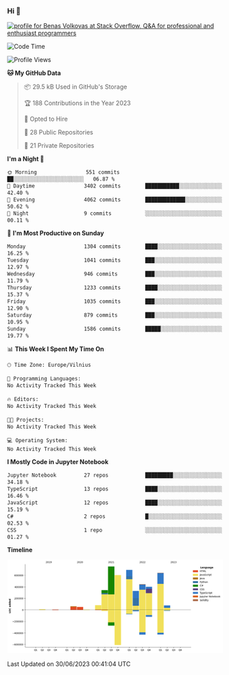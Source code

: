 ### Hi 👋
<a href="https://stackoverflow.com/users/14954249/benas-volkovas"><img src="https://stackoverflow.com/users/flair/14954249.png?theme=dark" width="208" height="58" alt="profile for Benas Volkovas at Stack Overflow, Q&amp;A for professional and enthusiast programmers" title="profile for Benas Volkovas at Stack Overflow, Q&amp;A for professional and enthusiast programmers"></a>

<!--START_SECTION:waka-->
![Code Time](http://img.shields.io/badge/Code%20Time-1%2C460%20hrs%2028%20mins-blue)

![Profile Views](http://img.shields.io/badge/Profile%20Views-0-blue)

**🐱 My GitHub Data** 

> 📦 29.5 kB Used in GitHub's Storage 
 > 
> 🏆 188 Contributions in the Year 2023
 > 
> 💼 Opted to Hire
 > 
> 📜 28 Public Repositories 
 > 
> 🔑 21 Private Repositories 
 > 
**I'm a Night 🦉** 

```text
🌞 Morning                551 commits         ██░░░░░░░░░░░░░░░░░░░░░░░   06.87 % 
🌆 Daytime                3402 commits        ███████████░░░░░░░░░░░░░░   42.40 % 
🌃 Evening                4062 commits        █████████████░░░░░░░░░░░░   50.62 % 
🌙 Night                  9 commits           ░░░░░░░░░░░░░░░░░░░░░░░░░   00.11 % 
```
📅 **I'm Most Productive on Sunday** 

```text
Monday                   1304 commits        ████░░░░░░░░░░░░░░░░░░░░░   16.25 % 
Tuesday                  1041 commits        ███░░░░░░░░░░░░░░░░░░░░░░   12.97 % 
Wednesday                946 commits         ███░░░░░░░░░░░░░░░░░░░░░░   11.79 % 
Thursday                 1233 commits        ████░░░░░░░░░░░░░░░░░░░░░   15.37 % 
Friday                   1035 commits        ███░░░░░░░░░░░░░░░░░░░░░░   12.90 % 
Saturday                 879 commits         ███░░░░░░░░░░░░░░░░░░░░░░   10.95 % 
Sunday                   1586 commits        █████░░░░░░░░░░░░░░░░░░░░   19.77 % 
```


📊 **This Week I Spent My Time On** 

```text
🕑︎ Time Zone: Europe/Vilnius

💬 Programming Languages: 
No Activity Tracked This Week

🔥 Editors: 
No Activity Tracked This Week

🐱‍💻 Projects: 
No Activity Tracked This Week

💻 Operating System: 
No Activity Tracked This Week
```

**I Mostly Code in Jupyter Notebook** 

```text
Jupyter Notebook         27 repos            █████████░░░░░░░░░░░░░░░░   34.18 % 
TypeScript               13 repos            ████░░░░░░░░░░░░░░░░░░░░░   16.46 % 
JavaScript               12 repos            ████░░░░░░░░░░░░░░░░░░░░░   15.19 % 
C#                       2 repos             █░░░░░░░░░░░░░░░░░░░░░░░░   02.53 % 
CSS                      1 repo              ░░░░░░░░░░░░░░░░░░░░░░░░░   01.27 % 
```



**Timeline**

![Lines of Code chart](https://raw.githubusercontent.com/BenasVolkovas/BenasVolkovas/main/assets/bar_graph.png)


 Last Updated on 30/06/2023 00:41:04 UTC
<!--END_SECTION:waka-->
